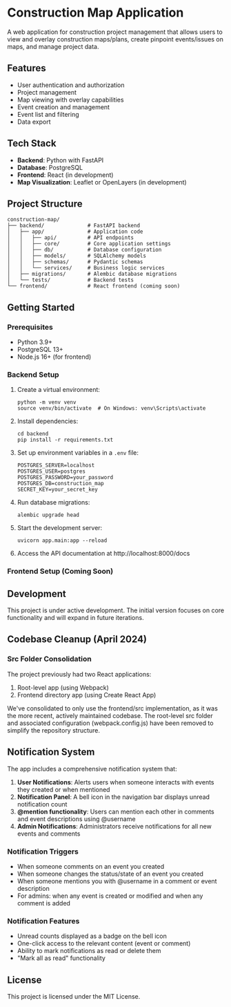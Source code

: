 # Construction Map Application

A web application for construction project management that allows users to view and overlay construction maps/plans, create pinpoint events/issues on maps, and manage project data.

## Features

- User authentication and authorization
- Project management
- Map viewing with overlay capabilities
- Event creation and management
- Event list and filtering
- Data export

## Tech Stack

- **Backend**: Python with FastAPI
- **Database**: PostgreSQL
- **Frontend**: React (in development)
- **Map Visualization**: Leaflet or OpenLayers (in development)

## Project Structure

```
construction-map/
├── backend/              # FastAPI backend
│   ├── app/              # Application code
│   │   ├── api/          # API endpoints
│   │   ├── core/         # Core application settings
│   │   ├── db/           # Database configuration
│   │   ├── models/       # SQLAlchemy models
│   │   ├── schemas/      # Pydantic schemas
│   │   └── services/     # Business logic services
│   ├── migrations/       # Alembic database migrations
│   └── tests/            # Backend tests
└── frontend/             # React frontend (coming soon)
```

## Getting Started

### Prerequisites

- Python 3.9+
- PostgreSQL 13+
- Node.js 16+ (for frontend)

### Backend Setup

1. Create a virtual environment:
   ```
   python -m venv venv
   source venv/bin/activate  # On Windows: venv\Scripts\activate
   ```

2. Install dependencies:
   ```
   cd backend
   pip install -r requirements.txt
   ```

3. Set up environment variables in a `.env` file:
   ```
   POSTGRES_SERVER=localhost
   POSTGRES_USER=postgres
   POSTGRES_PASSWORD=your_password
   POSTGRES_DB=construction_map
   SECRET_KEY=your_secret_key
   ```

4. Run database migrations:
   ```
   alembic upgrade head
   ```

5. Start the development server:
   ```
   uvicorn app.main:app --reload
   ```

6. Access the API documentation at http://localhost:8000/docs

### Frontend Setup (Coming Soon)

## Development

This project is under active development. The initial version focuses on core functionality and will expand in future iterations.

## Codebase Cleanup (April 2024)

### Src Folder Consolidation
The project previously had two React applications:
1. Root-level app (using Webpack)
2. Frontend directory app (using Create React App)

We've consolidated to only use the frontend/src implementation, as it was the more recent, actively maintained codebase. The root-level src folder and associated configuration (webpack.config.js) have been removed to simplify the repository structure.

## Notification System

The app includes a comprehensive notification system that:

1. **User Notifications**: Alerts users when someone interacts with events they created or when mentioned
2. **Notification Panel**: A bell icon in the navigation bar displays unread notification count
3. **@mention functionality**: Users can mention each other in comments and event descriptions using @username
4. **Admin Notifications**: Administrators receive notifications for all new events and comments

### Notification Triggers

- When someone comments on an event you created
- When someone changes the status/state of an event you created
- When someone mentions you with @username in a comment or event description
- For admins: when any event is created or modified and when any comment is added

### Notification Features

- Unread counts displayed as a badge on the bell icon 
- One-click access to the relevant content (event or comment)
- Ability to mark notifications as read or delete them
- "Mark all as read" functionality

## License

This project is licensed under the MIT License. 